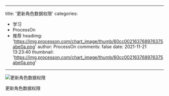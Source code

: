 
---
title: '更新角色数据权限'
categories: 
 - 学习
 - ProcessOn
 - 推荐
headimg: 'https://img.processon.com/chart_image/thumb/60cc002163768976375abe0a.png'
author: ProcessOn
comments: false
date: 2021-11-21 13:23:40
thumbnail: 'https://img.processon.com/chart_image/thumb/60cc002163768976375abe0a.png'
---

<div>   
<img class="thumb" alt="更新角色数据权限" src="https://img.processon.com/chart_image/thumb/60cc002163768976375abe0a.png" referrerpolicy="no-referrer">
<p>更新角色数据权限</p>  
</div>
            
